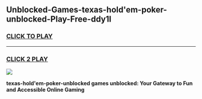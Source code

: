 
## Unblocked-Games-texas-hold'em-poker-unblocked-Play-Free-ddy1l
<h3>
<a href="https://premium76.site?title=texas-hold'em-poker-unblocked&ref=23A">CLICK TO PLAY</a></h3>
<hr>

<h3>
<a href="https://premium76.site?title=texas-hold'em-poker-unblocked&ref=23A">CLICK 2 PLAY</a>
  
</h3>

<a href="https://premium76.site?title=texas-hold'em-poker-unblocked&ref=23A"><img src="https://clearcache.store/games.png"></a>


**texas-hold'em-poker-unblocked games unblocked: Your Gateway to Fun and Accessible Online Gaming**
